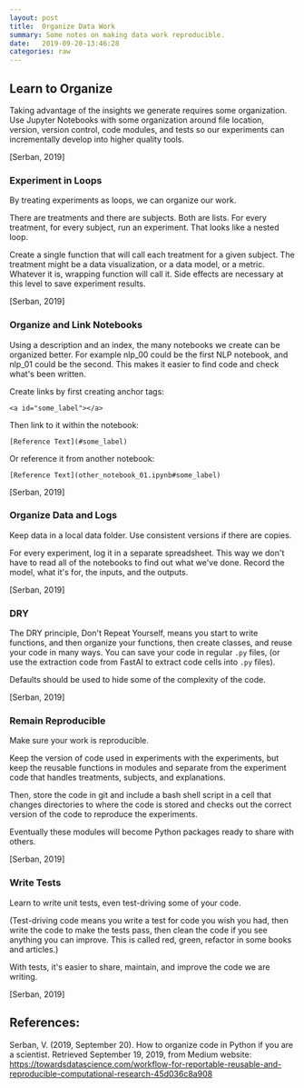 ```yaml
---
layout: post
title:  Organize Data Work
summary: Some notes on making data work reproducible.
date:   2019-09-20-13:46:28
categories: raw
---
```

## Learn to Organize

Taking advantage of the insights we generate requires some organization. Use Jupyter Notebooks with some organization around file location, version, version control, code modules, and tests so our experiments can incrementally develop into higher quality tools.

[Serban, 2019]

### Experiment in Loops

By treating experiments as loops, we can organize our work.

There are treatments and there are subjects. Both are lists. For every treatment, for every subject, run an experiment. That looks like a nested loop.

Create a single function that will call each treatment for a given subject. The treatment might be a data visualization, or a data model, or a metric. Whatever it is, wrapping function will call it. Side effects are necessary at this level to save experiment results.

[Serban, 2019]

### Organize and Link Notebooks

Using a description and an index, the many notebooks we create can be organized better. For example nlp_00 could be the first NLP notebook, and nlp_01 could be the second. This makes it easier to find code and check what's been written.

Create links by first creating anchor tags:

    <a id="some_label"></a>
    
Then link to it within the notebook:

    [Reference Text](#some_label)

Or reference it from another notebook:

    [Reference Text](other_notebook_01.ipynb#some_label)

[Serban, 2019]

### Organize Data and Logs

Keep data in a local data folder. Use consistent versions if there are copies.

For every experiment, log it in a separate spreadsheet. This way we don't have to read all of the notebooks to find out what we've done. Record the model, what it's for, the inputs, and the outputs.

[Serban, 2019]

### DRY

The DRY principle, Don't Repeat Yourself, means you start to write functions, and then organize your functions, then create classes, and reuse your code in many ways. You can save your code in regular `.py` files, (or use the extraction code from FastAI to extract code cells into `.py` files).

Defaults should be used to hide some of the complexity of the code.

[Serban, 2019]

### Remain Reproducible

Make sure your work is reproducible. 

Keep the version of code used in experiments with the experiments, but keep the reusable functions in modules and separate from the experiment code that handles treatments, subjects, and explanations.

Then, store the code in git and include a bash shell script in a cell that changes directories to where the code is stored and checks out the correct version of the code to reproduce the experiments.

Eventually these modules will become Python packages ready to share with others.

[Serban, 2019]

### Write Tests

Learn to write unit tests, even test-driving some of your code.

(Test-driving code means you write a test for code you wish you had, then write the code to make the tests pass, then clean the code if you see anything you can improve. This is called red, green, refactor in some books and articles.)

With tests, it's easier to share, maintain, and improve the code we are writing.

[Serban, 2019]


## References:

Serban, V. (2019, September 20). How to organize code in Python if you are a scientist. Retrieved September 19, 2019, from Medium website: https://towardsdatascience.com/workflow-for-reportable-reusable-and-reproducible-computational-research-45d036c8a908


